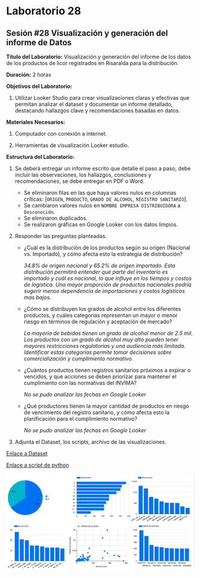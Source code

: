 # Laboratorio 28

## Sesión #28 Visualización y generación del informe de Datos

**Título del Laboratorio:** Visualización y generación del informe de los datos de los productos de licor registrados en Risaralda para la distribución.

**Duración:** 2 horas

**Objetivos del Laboratorio:**

1. Utilizar Looker Studio para crear visualizaciones claras y efectivas que permitan analizar el dataset y documentar un informe detallado, destacando hallazgos clave y recomendaciones basadas en datos.

**Materiales Necesarios:**

1. Computador con conexión a internet.
   
2. Herramientas de visualización Looker estudio.

**Estructura del Laboratorio:**

1. Se deberá entregar un informe escrito que detalle el paso a paso, debe incluir las observaciones, los hallazgos, conclusiones y recomendaciones, se debe entregar en PDF o Word.

    - Se eliminaron filas en las que haya valores nulos en columnas críticas: [`ORIGEN`, `PRODUCTO`, `GRADO DE ALCOHOL`, `REGISTRO SANITARIO`].
    - Se cambiaron valores nulos en `NOMBRE EMPRESA DISTRIBUIDORA` a `Desconocido`.
    - Se eliminaron duplicados.
    - Se realizaron gráficas en Google Looker con los datos limpios.

2. Responder las preguntas planteadas.

    - ¿Cuál es la distribución de los productos según su origen (Nacional vs. Importado), y cómo afecta esto la estrategia de distribución?

        *34.8% de origen nacional y 65.2% de origen importado. Esta distribución permitirá entender qué parte del inventario es importado y cuál es nacional, lo que influye en los tiempos y costos de logística. Una mayor proporción de productos nacionales podría sugerir menos dependencia de importaciones y costos logísticos más bajos.*
   
    - ¿Cómo se distribuyen los grados de alcohol entre los diferentes productos, y cuáles categorías representan un mayor o menor riesgo en términos de regulación y aceptación de mercado?
    
        *La mayoría de bebidas tienen un grado de alcohol menor de 2.5 mil. Los productos con un grado de alcohol muy alto pueden tener mayores restricciones regulatorias y una audiencia más limitada. Identificar estas categorías permite tomar decisiones sobre comercialización y cumplimiento normativo.*
    
    - ¿Cuántos productos tienen registros sanitarios próximos a expirar o vencidos, y qué acciones se deben priorizar para mantener el cumplimiento con las normativas del INVIMA?
    
        *No se pudo analizar las fechas en Google Looker*

   - ¿Qué productores tienen la mayor cantidad de productos en riesgo de vencimiento del registro sanitario, y cómo afecta esto la planificación para el cumplimiento normativo?
   
        *No se pudo analizar las fechas en Google Looker*

3. Adjunta el Dataset, los scripts, archivo de las visualizaciones.

[Enlace a Dataset](../lab27/Productos_licores_limpio.csv)

[Enlace a script de python](../lab27/lab27.py)

![Captura de pantalla de Google Looker](lab28.png)
